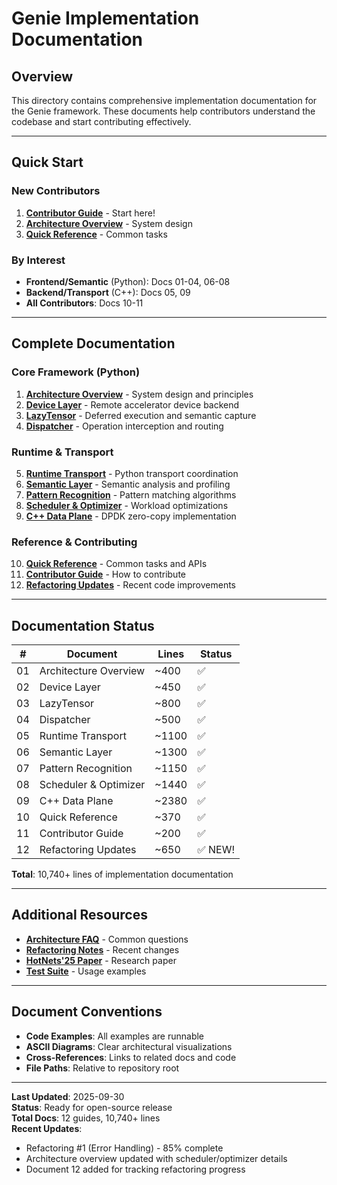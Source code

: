 # Genie Implementation Documentation

## Overview

This directory contains comprehensive implementation documentation for the Genie framework. These documents help contributors understand the codebase and start contributing effectively.

---

## Quick Start

### New Contributors
1. **[Contributor Guide](11-contributor-guide.md)** - Start here!
2. **[Architecture Overview](01-architecture-overview.md)** - System design  
3. **[Quick Reference](10-quick-reference.md)** - Common tasks

### By Interest
- **Frontend/Semantic** (Python): Docs 01-04, 06-08
- **Backend/Transport** (C++): Docs 05, 09
- **All Contributors**: Docs 10-11

---

## Complete Documentation

### Core Framework (Python)
1. **[Architecture Overview](01-architecture-overview.md)** - System design and principles
2. **[Device Layer](02-device-layer.md)** - Remote accelerator device backend
3. **[LazyTensor](03-lazy-tensor.md)** - Deferred execution and semantic capture
4. **[Dispatcher](04-dispatcher.md)** - Operation interception and routing

### Runtime & Transport
5. **[Runtime Transport](05-runtime-transport.md)** - Python transport coordination
6. **[Semantic Layer](06-semantic-layer.md)** - Semantic analysis and profiling
7. **[Pattern Recognition](07-pattern-recognition.md)** - Pattern matching algorithms
8. **[Scheduler & Optimizer](08-scheduler-optimizer.md)** - Workload optimizations
9. **[C++ Data Plane](09-data-plane-cpp.md)** - DPDK zero-copy implementation

### Reference & Contributing
10. **[Quick Reference](10-quick-reference.md)** - Common tasks and APIs
11. **[Contributor Guide](11-contributor-guide.md)** - How to contribute
12. **[Refactoring Updates](12-refactoring-updates.md)** - Recent code improvements

---

## Documentation Status

| # | Document | Lines | Status |
|---|----------|-------|--------|
| 01 | Architecture Overview | ~400 | ✅ |
| 02 | Device Layer | ~450 | ✅ |
| 03 | LazyTensor | ~800 | ✅ |
| 04 | Dispatcher | ~500 | ✅ |
| 05 | Runtime Transport | ~1100 | ✅ |
| 06 | Semantic Layer | ~1300 | ✅ |
| 07 | Pattern Recognition | ~1150 | ✅ |
| 08 | Scheduler & Optimizer | ~1440 | ✅ |
| 09 | C++ Data Plane | ~2380 | ✅ |
| 10 | Quick Reference | ~370 | ✅ |
| 11 | Contributor Guide | ~200 | ✅ |
| 12 | Refactoring Updates | ~650 | ✅ NEW! |

**Total**: 10,740+ lines of implementation documentation

---

## Additional Resources

- **[Architecture FAQ](../ARCHITECTURE_FAQ.md)** - Common questions
- **[Refactoring Notes](../../REFACTORING_NOTES.md)** - Recent changes
- **[HotNets'25 Paper](../../.kiro/HotNets25.tex)** - Research paper
- **[Test Suite](../../tests/)** - Usage examples

---

## Document Conventions

- **Code Examples**: All examples are runnable
- **ASCII Diagrams**: Clear architectural visualizations  
- **Cross-References**: Links to related docs and code
- **File Paths**: Relative to repository root

---

**Last Updated**: 2025-09-30  
**Status**: Ready for open-source release  
**Total Docs**: 12 guides, 10,740+ lines  
**Recent Updates**: 
- Refactoring #1 (Error Handling) - 85% complete
- Architecture overview updated with scheduler/optimizer details
- Document 12 added for tracking refactoring progress